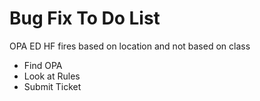 # Bug Fix To Do List

OPA ED HF fires based on location and not based on class&#x20;

* Find OPA
* Look at Rules
* Submit Ticket
